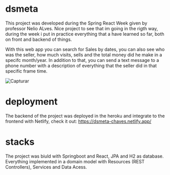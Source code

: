 # dsmeta
This project was developed during the Spring React Week given by professor Nelio ALves. Nice project to see that im going in the rigth way, during the week i put in practice everything that a have learned so far, both on front and backend of things.

With this web app you can search for Sales by dates, you can also see who was the seller, how much visits, sells and the total money did he make in a specifc month/year. In addition to that, you can send a text message to a phone number with a description of everything that the seller did in that specific frame time.

![Capturar](https://user-images.githubusercontent.com/98778754/179249333-1cc21982-4f60-4953-8393-8abddabc9dc8.PNG)

# deployment
The backend of the project was deployed in the heroku and integrate to the frontend with Netlify, check it out: https://dsmeta-chaves.netlify.app/

# stacks
The project was biuld with Springboot and React, JPA and H2 as database. Everything implemented in a domain model with Resources (REST Controllers), Services and Data Acess.
